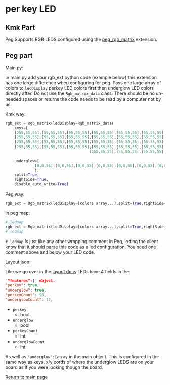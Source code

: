 # per key LED

## Kmk Part

Peg Supports RGB LEDS configured using the
[peg_rgb_matrix](http://kmkfw.io/docs/peg_rgb_matrix)
extension.

## Peg part

Main.py:

In main.py add your rgb_ext python code (example below) this extension has one
large difference when configuring for peg. Pass one large array of colors to
`ledDisplay` perkey LED colors first then underglow LED colors directly after.
Do not use the `Rgb_matrix_data` class. There should be no un-needed spaces or
returns the code needs to be read by a computer not by us.

Kmk way:

```python
rgb_ext = Rgb_matrix(ledDisplay=Rgb_matrix_data(
    keys=[
    [255,55,55],[55,55,55],[55,55,55],[55,55,55],[55,55,55],[55,55,55],                        [55,55,55],[55,55,55],[55,55,55],[55,55,55],[55,55,55],[255,55,55],
    [255,55,55],[55,55,55],[55,55,55],[55,55,55],[55,55,55],[55,55,55],                        [55,55,55],[55,55,55],[55,55,55],[55,55,55],[55,55,55],[255,55,55],
    [255,55,55],[55,55,55],[55,55,55],[55,55,55],[55,55,55],[55,55,55],                        [55,55,55],[55,55,55],[55,55,55],[55,55,55],[55,55,55],[255,55,55],
    [255,55,55],[55,55,55],[55,55,55],[55,55,55],[55,55,55],[55,55,55],[255,55,55],[255,55,55],[55,55,55],[55,55,55],[55,55,55],[55,55,55],[55,55,55],[255,55,55],
                                     [255,55,55],[55,55,55],[55,55,55],[255,55,55],[255,55,55],[55,55,55],[55,55,55],[255,55,55]],
                                    
    underglow=[ 
             [0,0,55],[0,0,55],[0,0,55],[0,0,55],[0,0,55],[0,0,55],[0,0,55],[0,0,55],[0,0,55],[0,0,55],[0,0,55],[0,0,55]]
             ),
    split=True,
    rightSide=True,
    disable_auto_write=True)
```

Peg way:

```python
rgb_ext = Rgb_matrix(ledDisplay=[colors array...],split=True,rightSide=False,disable_auto_write=True)
```

in peg map:

```python
# ledmap
rgb_ext = Rgb_matrix(ledDisplay=[colors array...],split=True,rightSide=False,disable_auto_write=True)
# ledmap
```

`# ledmap` Is just like any other wrapping comment in Peg, letting the client
know that it should parse this code as a led configuration. You need one comment
above and below your LED code.

Layout.json:

Like we go over in the [layout docs](./layout.md) LEDs have 4 fields in the

```json
`"features":{` object.
"perkey": true,
"underglow": true,
"perkeyCount": 58,
"underglowCount": 12,
 ```

* `perkey`
  * bool
* `underglow`
  * bool
* `perkeyCount`
  * int
* `underglowCount`
  * int

As well as `"underglow":[`array in the main object. This is configured in the
same way as keys. x/y cords of where the underglow LEDS are on your board as if
you were looking though the board.

[Return to main page](./README.md)
